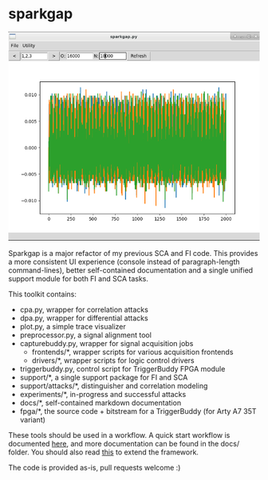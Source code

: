 # sparkgap

![Just for fun](docs/imgs/new_ui.png)

Sparkgap is a major refactor of my previous SCA and FI code. This provides a more consistent UI experience (console instead of paragraph-length command-lines), better self-contained documentation and a single unified support module for both FI and SCA tasks.

This toolkit contains:

- cpa.py, wrapper for correlation attacks
- dpa.py, wrapper for differential attacks
- plot.py, a simple trace visualizer
- preprocessor.py, a signal alignment tool
- capturebuddy.py, wrapper for signal acquisition jobs
  - frontends/*, wrapper scripts for various acquisition frontends
  - drivers/*, wrapper scripts for logic control drivers
- triggerbuddy.py, control script for TriggerBuddy FPGA module
- support/*, a single support package for FI and SCA
- support/attacks/*, distinguisher and correlation modeling
- experiments/*, in-progress and successful attacks
- docs/*, self-contained markdown documentation
- fpga/*, the source code + bitstream for a TriggerBuddy (for Arty A7 35T variant)

These tools should be used in a workflow. A quick start workflow is documented [here](docs/quickstart.md), and more documentation can be found in the docs/ folder. You should also read [this](docs/quickstart-dev.md) to extend the framework.

The code is provided as-is, pull requests welcome :)
